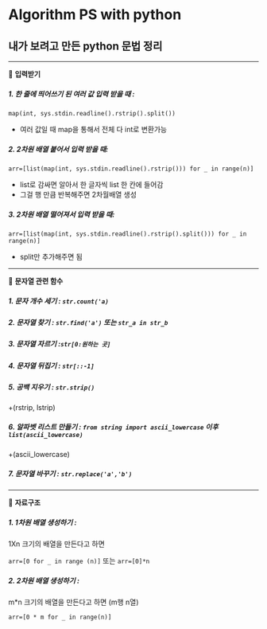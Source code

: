 Algorithm PS with python
=============
내가 보려고 만든 python 문법 정리
---------
---------------


📍 **입력받기**

##### 1. 한 줄에 띄어쓰기 된 여러 값 입력 받을 때 : 
```map(int, sys.stdin.readline().rstrip().split())```
 + 여러 값일 때 map을 통해서 전체 다 int로 변환가능
 
##### 2. 2차원 배열 붙어서 입력 받을 때:
```arr=[list(map(int, sys.stdin.readline().rstrip())) for _ in range(n)]```
 + list로 감싸면 알아서 한 글자씩 list 한 칸에 들어감
 + 그걸 행 만큼 반복해주면 2차월배열 생성
 
##### 3. 2차원 배열 떨어져서 입력 받을 때:
```arr=[list(map(int, sys.stdin.readline().rstrip().split())) for _ in range(n)]```
 + split만 추가해주면 됨

---------------

📍 **문자열 관련 함수**

##### 1. 문자 개수 세기 : ```str.count('a)```
##### 2. 문자열 찾기 : ```str.find('a')``` 또는 ``` str_a in str_b ```
##### 3. 문자열 자르기 :```str[0:원하는 곳]```
##### 4. 문자열 뒤집기 : ```str[::-1]```
##### 5. 공백 지우기 : ```str.strip()``` 
+(rstrip, lstrip)
##### 6. 알파벳 리스트 만들기 : ```from string import ascii_lowercase``` 이후 ```list(ascii_lowercase)```
+(ascii_lowercase)
##### 7. 문자열 바꾸기 : ```str.replace('a','b')```

--------------
📍 **자료구조**

##### 1. 1차원 배열 생성하기 :
1Xn 크기의 배열을 만든다고 하면


```arr=[0 for _ in range (n)]``` 또는 ```arr=[0]*n```

##### 2. 2차원 배열 생성하기 : 
m*n 크기의 배열을 만든다고 하면 (m행 n열)


```arr=[0 * m for _ in range(n)]```
